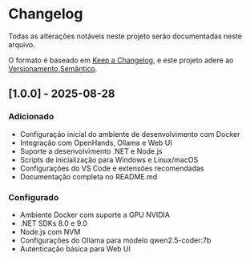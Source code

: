 # Changelog
Todas as alterações notáveis neste projeto serão documentadas neste arquivo.

O formato é baseado em [Keep a Changelog](https://keepachangelog.com/pt-BR/1.1.0/),
e este projeto adere ao [Versionamento Semântico](https://semver.org/lang/pt-BR/).

## [1.0.0] - 2025-08-28

### Adicionado
- Configuração inicial do ambiente de desenvolvimento com Docker
- Integração com OpenHands, Ollama e Web UI
- Suporte a desenvolvimento .NET e Node.js
- Scripts de inicialização para Windows e Linux/macOS
- Configurações do VS Code e extensões recomendadas
- Documentação completa no README.md

### Configurado
- Ambiente Docker com suporte a GPU NVIDIA
- .NET SDKs 8.0 e 9.0
- Node.js com NVM
- Configurações do Ollama para modelo qwen2.5-coder:7b
- Autenticação básica para Web UI
